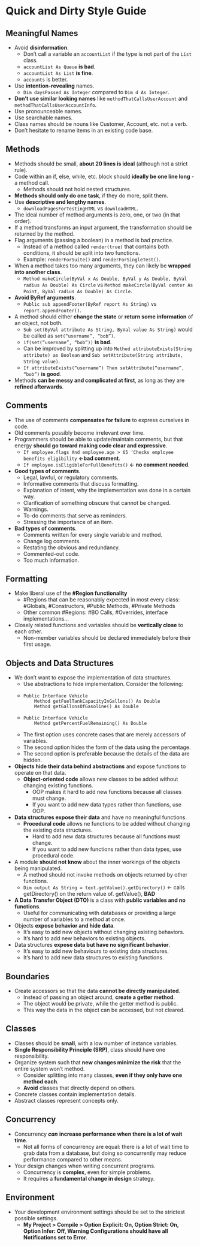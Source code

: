 # Quick and Dirty Style Guide

## Meaningful Names
- Avoid **disinformation**.
  - Don’t call a variable an `accountList` if the type is not part of the `List` class.
  - `accountList As Queue` **is bad**.
  - `accountList As List` **is fine**.
  - `accounts` is better.
- Use **intention-revealing** names.
  - `Dim daysPassed As Integer` compared to `Dim d As Integer`.
- **Don’t use similar looking names** like `methodThatCallsUserAccount` and `methodThatCallsUserAccountInfo`.
- Use pronounceable names.
- Use searchable names.
- Class names should be nouns like Customer, Account, etc. not a verb.
- Don’t hesitate to rename items in an existing code base.

## Methods
- Methods should be small, **about 20 lines is ideal** (although not a strict rule).
- Code within an if, else, while, etc. block should **ideally be one line long** - a method call.
  - Methods should not hold nested structures.
- **Methods should only do one task**, if they do more, split them.
- Use **descriptive and lengthy names**.
  - `downloadPagesForTestingHTML` vs `downloadHTML`.
- The ideal number of method arguments is zero, one, or two (in that order).
- If a method transforms an input argument, the transformation should be returned by the method.
- Flag arguments (passing a boolean) in a method is bad practice.
  - Instead of a method called `render(true)` that contains both conditions, it should be split into two functions.
  - Example: `renderForSuite()` and `renderForSingleTest()`.
- When a method takes too many arguments, they can likely be **wrapped into another class**.
  - `Method makeCircle(ByVal x As Double, ByVal y As Double, ByVal radius As Double) As Circle` vs `Method makeCircle(ByVal center As Point, ByVal radius As Double) As Circle`.
- **Avoid ByRef arguments**.
  - `Public sub appendFooter(ByRef report As String)` vs `report.appendFooter()`.
- A method should either **change the state** or **return some information** of an object, not both.
  - `Sub set(ByVal attribute As String, ByVal value As String)` would be called as `set(“username”, “bob”)`.
  - `if(set(“username”, “bob”))` **is bad**.
  - Can be improved by splitting up into `Method attributeExists(String attribute) as Boolean` and `Sub setAttribute(String attribute, String value)`.
  - `If attributeExists(“username”) Then setAttribute(“username”, “bob”)` **is good**.
- Methods **can be messy and complicated at first**, as long as they are **refined afterwards**.

## Comments
- The use of comments **compensates for failure** to express ourselves in code.
- Old comments possibly become irrelevant over time.
- Programmers should be able to update/maintain comments, but that energy **should go toward making code clear and expressive**.
  - `If employee.flags And employee.age > 65 ‘Checks employee benefits eligibility` **<-bad comment**.
  - `If employee.isEligibleForFullBenefits()` **<- no comment needed**.
- **Good types of comments**.
  - Legal, lawful, or regulatory comments.
  - Informative comments that discuss formatting.
  - Explanation of intent, why the implementation was done in a certain way.
  - Clarification of something obscure that cannot be changed.
  - Warnings.
  - To-do comments that serve as reminders.
  - Stressing the importance of an item.
- **Bad types of comments**.
  - Comments written for every single variable and method.
  - Change log comments.
  - Restating the obvious and redundancy.
  - Commented-out code.
  - Too much information.

## Formatting
- Make liberal use of the **#Region functionality** 
  - #Regions that can be reasonably expected in most every class: #Globals, #Constructors, #Public Methods, #Private Methods
  - Other common #Regions: #BO Calls, #Overrides, interface implementations...
- Closely related functions and variables should be **vertically close** to each other.
  - Non-member variables should be declared immediately before their first usage.

## Objects and Data Structures
- We don’t want to expose the implementation of data structures.
  - Use abstractions to hide implementation. Consider the following:
  - ```vbnet
	Public Interface Vehicle
		Method getFuelTankCapacityInGallons() As Double
		Method getGallonsOfGasoline() As Double
    ```
  - ```vbnet
	Public Interface Vehicle
		Method getPercentFuelRemaining() As Double    
    ```
  - The first option uses concrete cases that are merely accessors of variables.
  - The second option hides the form of the data using the percentage.
  - The second option is preferable because the details of the data are hidden.
- **Objects hide their data behind abstractions** and expose functions to operate on that data.
  - **Object-oriented code** allows new classes to be added without changing existing functions.
    - OOP makes it hard to add new functions because all classes must change.
    - If you want to add new data types rather than functions, use OOP.
- **Data structures expose their data** and have no meaningful functions.
  - **Procedural code** allows ne functions to be added without changing the existing data structures.
    - Hard to add new data structures because all functions must change.
    - If you want to add new functions rather than data types, use procedural code.
- A module **should not know** about the inner workings of the objects being manipulated.	
  - A method should not invoke methods on objects returned by other functions.
  - `Dim output As String = text.getValue().getDirectory()` <- calls getDirectory() on the return value of. getValue(), **BAD**
- **A Data Transfer Object (DTO)** is a class with **public variables and no functions**.
  - Useful for communicating with databases or providing a large number of variables to a method at once.
- Objects **expose behavior and hide data**.
  - It’s easy to add new objects without changing existing behaviors.
  - It’s hard to add new behaviors to existing objects.
- Data structures **expose data but have no significant behavior**.
  - It’s easy to add new behaviours to existing data structures.
  - It’s hard to add new data structures to existing functions.

## Boundaries
- Create accessors so that the data **cannot be directly manipulated**.
  - Instead of passing an object around, **create a getter method**.
  - The object would be private, while the getter method is public.
  - This way the data in the object can be accessed, but not cleared.

## Classes
- Classes should be **small**, with a low number of instance variables.
- **Single Responsibility Principle (SRP)**, class should have one responsibility.
- Organize system such that **new changes minimize the risk** that the entire system won’t method.
  - Consider splitting into many classes, **even if they only have one method each**.
  - **Avoid** classes that directly depend on others.
- Concrete classes contain implementation details.
- Abstract classes represent concepts only.

## Concurrency
- Concurrency ***can*** **increase performance when there is a lot of wait time**.
  - Not all forms of concurrency are equal: there is a lot of wait time to grab data from a database, but doing so concurrently may reduce performance compared to other means.
- Your design changes when writing concurrent programs.
  - Concurrency is **complex**, even for simple problems.
  - It requires a **fundamental change in design** strategy.	 

## Environment
- Your development environment settings should be set to the strictest possible settings.
  - **My Project > Compile > Option Explicit: On, Option Strict: On, Option Infer: Off, Warning Configurations should have all Notifications set to Error**.
